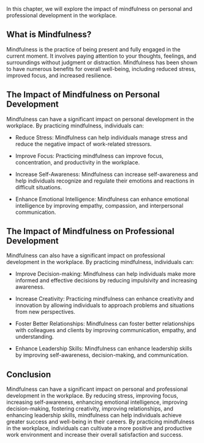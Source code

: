 
In this chapter, we will explore the impact of mindfulness on personal and professional development in the workplace.

What is Mindfulness?
--------------------

Mindfulness is the practice of being present and fully engaged in the current moment. It involves paying attention to your thoughts, feelings, and surroundings without judgment or distraction. Mindfulness has been shown to have numerous benefits for overall well-being, including reduced stress, improved focus, and increased resilience.

The Impact of Mindfulness on Personal Development
-------------------------------------------------

Mindfulness can have a significant impact on personal development in the workplace. By practicing mindfulness, individuals can:

* Reduce Stress: Mindfulness can help individuals manage stress and reduce the negative impact of work-related stressors.

* Improve Focus: Practicing mindfulness can improve focus, concentration, and productivity in the workplace.

* Increase Self-Awareness: Mindfulness can increase self-awareness and help individuals recognize and regulate their emotions and reactions in difficult situations.

* Enhance Emotional Intelligence: Mindfulness can enhance emotional intelligence by improving empathy, compassion, and interpersonal communication.

The Impact of Mindfulness on Professional Development
-----------------------------------------------------

Mindfulness can also have a significant impact on professional development in the workplace. By practicing mindfulness, individuals can:

* Improve Decision-making: Mindfulness can help individuals make more informed and effective decisions by reducing impulsivity and increasing awareness.

* Increase Creativity: Practicing mindfulness can enhance creativity and innovation by allowing individuals to approach problems and situations from new perspectives.

* Foster Better Relationships: Mindfulness can foster better relationships with colleagues and clients by improving communication, empathy, and understanding.

* Enhance Leadership Skills: Mindfulness can enhance leadership skills by improving self-awareness, decision-making, and communication.

Conclusion
----------

Mindfulness can have a significant impact on personal and professional development in the workplace. By reducing stress, improving focus, increasing self-awareness, enhancing emotional intelligence, improving decision-making, fostering creativity, improving relationships, and enhancing leadership skills, mindfulness can help individuals achieve greater success and well-being in their careers. By practicing mindfulness in the workplace, individuals can cultivate a more positive and productive work environment and increase their overall satisfaction and success.
